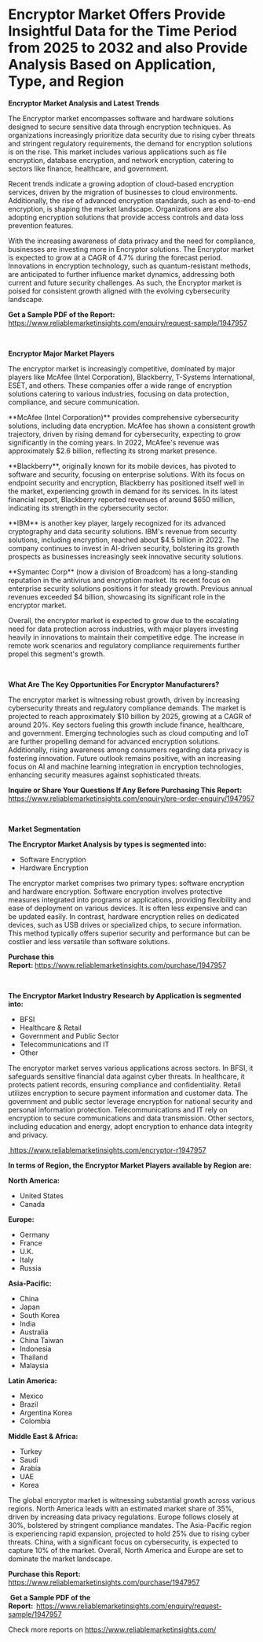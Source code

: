 <p><h1>Encryptor Market Offers Provide Insightful Data for the Time Period from 2025 to 2032 and also Provide Analysis Based on Application, Type, and Region</h1></p><p><strong>Encryptor Market Analysis and Latest Trends</strong></p>
<p><p>The Encryptor market encompasses software and hardware solutions designed to secure sensitive data through encryption techniques. As organizations increasingly prioritize data security due to rising cyber threats and stringent regulatory requirements, the demand for encryption solutions is on the rise. This market includes various applications such as file encryption, database encryption, and network encryption, catering to sectors like finance, healthcare, and government.</p><p>Recent trends indicate a growing adoption of cloud-based encryption services, driven by the migration of businesses to cloud environments. Additionally, the rise of advanced encryption standards, such as end-to-end encryption, is shaping the market landscape. Organizations are also adopting encryption solutions that provide access controls and data loss prevention features.</p><p>With the increasing awareness of data privacy and the need for compliance, businesses are investing more in Encryptor solutions. The Encryptor market is expected to grow at a CAGR of 4.7% during the forecast period. Innovations in encryption technology, such as quantum-resistant methods, are anticipated to further influence market dynamics, addressing both current and future security challenges. As such, the Encryptor market is poised for consistent growth aligned with the evolving cybersecurity landscape.</p></p>
<p><strong>Get a Sample PDF of the Report:&nbsp;</strong> <a href="https://www.reliablemarketinsights.com/enquiry/request-sample/1947957?utm_campaign=2636&utm_medium=2&utm_source=Github&utm_content=ia&utm_term=09032025&utm_id=encryptor">https://www.reliablemarketinsights.com/enquiry/request-sample/1947957</a></p>
<p>&nbsp;</p>
<p><strong>Encryptor Major Market Players</strong></p>
<p><p>The encryptor market is increasingly competitive, dominated by major players like McAfee (Intel Corporation), Blackberry, T-Systems International, ESET, and others. These companies offer a wide range of encryption solutions catering to various industries, focusing on data protection, compliance, and secure communication.</p><p>**McAfee (Intel Corporation)** provides comprehensive cybersecurity solutions, including data encryption. McAfee has shown a consistent growth trajectory, driven by rising demand for cybersecurity, expecting to grow significantly in the coming years. In 2022, McAfee's revenue was approximately $2.6 billion, reflecting its strong market presence.</p><p>**Blackberry**, originally known for its mobile devices, has pivoted to software and security, focusing on enterprise solutions. With its focus on endpoint security and encryption, Blackberry has positioned itself well in the market, experiencing growth in demand for its services. In its latest financial report, Blackberry reported revenues of around $650 million, indicating its strength in the cybersecurity sector.</p><p>**IBM** is another key player, largely recognized for its advanced cryptography and data security solutions. IBM's revenue from security solutions, including encryption, reached about $4.5 billion in 2022. The company continues to invest in AI-driven security, bolstering its growth prospects as businesses increasingly seek innovative security solutions.</p><p>**Symantec Corp** (now a division of Broadcom) has a long-standing reputation in the antivirus and encryption market. Its recent focus on enterprise security solutions positions it for steady growth. Previous annual revenues exceeded $4 billion, showcasing its significant role in the encryptor market.</p><p>Overall, the encryptor market is expected to grow due to the escalating need for data protection across industries, with major players investing heavily in innovations to maintain their competitive edge. The increase in remote work scenarios and regulatory compliance requirements further propel this segment's growth.</p></p>
<p>&nbsp;</p>
<p><strong>What Are The Key Opportunities For Encryptor Manufacturers?</strong></p>
<p><p>The encryptor market is witnessing robust growth, driven by increasing cybersecurity threats and regulatory compliance demands. The market is projected to reach approximately $10 billion by 2025, growing at a CAGR of around 20%. Key sectors fueling this growth include finance, healthcare, and government. Emerging technologies such as cloud computing and IoT are further propelling demand for advanced encryption solutions. Additionally, rising awareness among consumers regarding data privacy is fostering innovation. Future outlook remains positive, with an increasing focus on AI and machine learning integration in encryption technologies, enhancing security measures against sophisticated threats.</p></p>
<p><strong>Inquire or Share Your Questions If Any Before Purchasing This Report:</strong> <a href="https://www.reliablemarketinsights.com/enquiry/pre-order-enquiry/1947957?utm_campaign=2636&utm_medium=2&utm_source=Github&utm_content=ia&utm_term=09032025&utm_id=encryptor">https://www.reliablemarketinsights.com/enquiry/pre-order-enquiry/1947957</a></p>
<p>&nbsp;</p>
<p><strong>Market Segmentation</strong></p>
<p><strong>The Encryptor Market Analysis by types is segmented into:</strong></p>
<p><ul><li>Software Encryption</li><li>Hardware Encryption</li></ul></p>
<p><p>The encryptor market comprises two primary types: software encryption and hardware encryption. Software encryption involves protective measures integrated into programs or applications, providing flexibility and ease of deployment on various devices. It is often less expensive and can be updated easily. In contrast, hardware encryption relies on dedicated devices, such as USB drives or specialized chips, to secure information. This method typically offers superior security and performance but can be costlier and less versatile than software solutions.</p></p>
<p><strong>Purchase this Report:&nbsp;</strong><a href="https://www.reliablemarketinsights.com/purchase/1947957?utm_campaign=2636&utm_medium=2&utm_source=Github&utm_content=ia&utm_term=09032025&utm_id=encryptor">https://www.reliablemarketinsights.com/purchase/1947957</a></p>
<p>&nbsp;</p>
<p><strong>The Encryptor Market Industry Research by Application is segmented into:</strong></p>
<p><ul><li>BFSI</li><li>Healthcare & Retail</li><li>Government and Public Sector</li><li>Telecommunications and IT</li><li>Other</li></ul></p>
<p><p>The encryptor market serves various applications across sectors. In BFSI, it safeguards sensitive financial data against cyber threats. In healthcare, it protects patient records, ensuring compliance and confidentiality. Retail utilizes encryption to secure payment information and customer data. The government and public sector leverage encryption for national security and personal information protection. Telecommunications and IT rely on encryption to secure communications and data transmission. Other sectors, including education and energy, adopt encryption to enhance data integrity and privacy.</p></p>
<p><a href="https://www.reliablemarketinsights.com/encryptor-r1947957?utm_campaign=2636&utm_medium=2&utm_source=Github&utm_content=ia&utm_term=09032025&utm_id=encryptor">&nbsp;https://www.reliablemarketinsights.com/encryptor-r1947957</a></p>
<p><strong>In terms of Region, the Encryptor Market Players available by Region are:</strong></p>
<p>
    <p> <strong> North America: </strong>
        <ul>
            <li>United States</li>
            <li>Canada</li>
        </ul>
        </p> 
    <p> <strong> Europe: </strong>
        <ul>
            <li>Germany</li>
            <li>France</li>
            <li>U.K.</li>
            <li>Italy</li>
            <li>Russia</li>
        </ul>
        </p> 
    <p> <strong> Asia-Pacific: </strong>
        <ul>
            <li>China</li>
            <li>Japan</li>
            <li>South Korea</li>
            <li>India</li>
            <li>Australia</li>
            <li>China Taiwan</li>
            <li>Indonesia</li>
            <li>Thailand</li>
            <li>Malaysia</li>
        </ul>
        </p> 
    <p> <strong> Latin America: </strong>
        <ul>
            <li>Mexico</li>
            <li>Brazil</li>
            <li>Argentina Korea</li>
            <li>Colombia</li>
        </ul>
        </p> 
    <p> <strong> Middle East & Africa: </strong>
        <ul>
            <li>Turkey</li>
            <li>Saudi</li>
            <li>Arabia</li>
            <li>UAE</li>
            <li>Korea</li>
        </ul>
    </p>
    </p>
<p><p>The global encryptor market is witnessing substantial growth across various regions. North America leads with an estimated market share of 35%, driven by increasing data privacy regulations. Europe follows closely at 30%, bolstered by stringent compliance mandates. The Asia-Pacific region is experiencing rapid expansion, projected to hold 25% due to rising cyber threats. China, with a significant focus on cybersecurity, is expected to capture 10% of the market. Overall, North America and Europe are set to dominate the market landscape.</p></p>
<p><strong>Purchase this Report: </strong><a href="https://www.reliablemarketinsights.com/purchase/1947957?utm_campaign=2636&utm_medium=2&utm_source=Github&utm_content=ia&utm_term=09032025&utm_id=encryptor">https://www.reliablemarketinsights.com/purchase/1947957</a></p>
<p>&nbsp;<strong>Get a Sample PDF of the Report:&nbsp;&nbsp;</strong><a href="https://www.reliablemarketinsights.com/enquiry/request-sample/1947957?utm_campaign=2636&utm_medium=2&utm_source=Github&utm_content=ia&utm_term=09032025&utm_id=encryptor">https://www.reliablemarketinsights.com/enquiry/request-sample/1947957</a></p>
<p><strong></strong></p>
<p>Check more reports on <a href="https://www.reliablemarketinsights.com/?utm_campaign=2636&utm_medium=2&utm_source=Github&utm_content=ia&utm_term=09032025&utm_id=encryptor">https://www.reliablemarketinsights.com/</a></p>